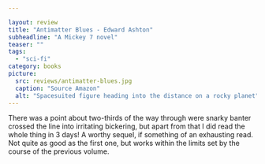 ```yaml
---

layout: review
title: "Antimatter Blues - Edward Ashton"
subheadline: "A Mickey 7 novel"
teaser: ""
tags:
  - "sci-fi"
category: books
picture:
  src: reviews/antimatter-blues.jpg
  caption: "Source Amazon"
  alt: "Spacesuited figure heading into the distance on a rocky planet"
---
```


There was a point about two-thirds of the way through were snarky banter crossed the line into irritating bickering, but apart from that I did read the whole thing in 3 days! A worthy sequel, if something of an exhausting read. Not quite as good as the first one, but works within the limits set by the course of the previous volume.

